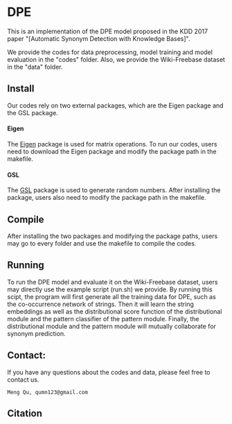 # DPE
This is an implementation of the DPE model proposed in the KDD 2017 paper "[Automatic Synonym Detection with Knowledge Bases]".

We provide the codes for data preprocessing, model training and model evaluation in the "codes" folder. Also, we provide the Wiki-Freebase dataset in the "data" folder.

## Install
Our codes rely on two external packages, which are the Eigen package and the GSL package.

#### Eigen
The [Eigen](http://eigen.tuxfamily.org/index.php?title=Main_Page) package is used for matrix operations. To run our codes, users need to download the Eigen package and modify the package path in the makefile.

#### GSL
The [GSL](https://www.gnu.org/software/gsl/) package is used to generate random numbers. After installing the package, users also need to modify the package path in the makefile. 

## Compile
After installing the two packages and modifying the package paths, users may go to every folder and use the makefile to compile the codes.

## Running
To run the DPE model and evaluate it on the Wiki-Freebase dataset, users may directly use the example script (run.sh) we provide. By running this scipt, the program will first generate all the training data for DPE, such as the co-occurrence network of strings. Then it will learn the string embeddings as well as the distributional score function of the distributional module and the pattern classifier of the pattern module. Finally, the distributional module and the pattern module will mutually collaborate for synonym prediction.

## Contact: 
If you have any questions about the codes and data, please feel free to contact us.
```
Meng Qu, qumn123@gmail.com
```

## Citation
```
```

